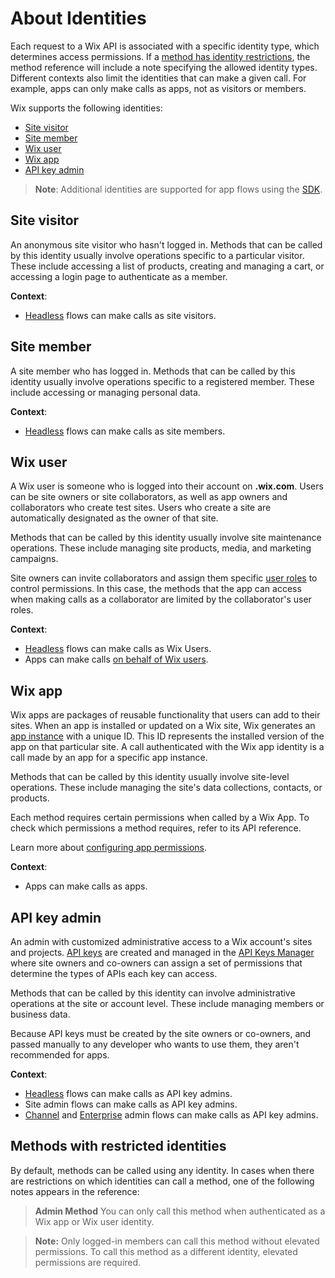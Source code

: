 # About Identities

Each request to a Wix API is associated with a specific identity type, which determines access permissions. If a [method has identity restrictions](#methods-with-restricted-identities), the method reference will include a note specifying the allowed identity types.
Different contexts also limit the identities that can make a given call. For example, apps can only make calls as apps, not as visitors or members.

Wix supports the following identities:

- [Site visitor](#site-visitor) 
- [Site member](#site-member) 
- [Wix user](#wix-user) 
- [Wix app](#wix-app) 
- [API key admin](#api-key-admin) 

> **Note**: Additional identities are supported for app flows using the [SDK](https://dev.wix.com/docs/sdk).

## Site visitor

An anonymous site visitor who hasn't logged in. Methods that can be called by this identity usually involve operations specific to a particular visitor. These include accessing a list of products, creating and managing a cart, or accessing a login page to authenticate as a member.

**Context**:  
- [Headless](https://dev.wix.com/docs/go-headless/getting-started/about-headless/about-wix-headless) flows can make calls as site visitors.

## Site member

A site member who has logged in. Methods that can be called by this identity usually involve operations specific to a registered member. These include accessing or managing personal data.

**Context**:   
- [Headless](https://dev.wix.com/docs/go-headless/getting-started/about-headless/about-wix-headless) flows can make calls as site members.

## Wix user

A Wix user is someone who is logged into their account on **.wix.com**. Users can be site owners or site collaborators, as well as app owners and collaborators who create test sites. Users who create a site are automatically designated as the owner of that site. 

Methods that can be called by this identity usually involve site maintenance operations. These include managing site products, media, and marketing campaigns.

Site owners can invite collaborators and assign them specific [user roles](https://support.wix.com/en/article/roles-permissions-overview) to control permissions. In this case, the methods that the app can access when making calls as a collaborator are limited by the collaborator's user roles.

**Context**:   
- [Headless](https://dev.wix.com/docs/go-headless/getting-started/about-headless/about-wix-headless) flows can make calls as Wix Users.
- Apps can make calls [on behalf of Wix users](https://dev.wix.com/docs/build-apps/develop-your-app/access/authentication/about-authentication#authentication-on-behalf-of-a-wix-user).

## Wix app

Wix apps are packages of reusable functionality that users can add to their sites. When an app is installed or updated on a Wix site, Wix generates an [app instance](https://dev.wix.com/docs/build-apps/develop-your-app/access/app-instances/about-app-instances) with a unique ID. This ID represents the installed version of the app on that particular site. 
A call authenticated with the Wix app identity is a call made by an app for a specific app instance.

Methods that can be called by this identity usually involve site-level operations. These include managing the site's data collections, contacts, or products.

Each method requires certain permissions when called by a Wix App. To check which permissions a method requires, refer to its API reference.

Learn more about [configuring app permissions](https://dev.wix.com/docs/build-apps/develop-your-app/access/authorization/configure-permissions-for-your-app).

**Context**:
- Apps can make calls as apps.

## API key admin

An admin with customized administrative access to a Wix account's sites and projects. [API keys](https://support.wix.com/en/article/about-wix-api-keys) are created and managed in the [API Keys Manager](https://manage.wix.com/account/api-keys) where site owners and co-owners can assign a set of permissions that determine the types of APIs each key can access. 

Methods that can be called by this identity can involve administrative operations at the site or account level. These include managing members or business data. 

Because API keys must be created by the site owners or co-owners, and passed manually to any developer who wants to use them, they aren't recommended for apps.

**Context**:
- [Headless](https://dev.wix.com/docs/go-headless/getting-started/about-headless/about-wix-headless) flows can make calls as API key admins.
- Site admin flows can make calls as API key admins. 
- [Channel](https://support.wix.com/en/article/wix-channels-dashboard-overview) and [Enterprise](https://support.wix.com/en/article/wix-enterprise-an-overview) admin flows can make calls as API key admins.


## Methods with restricted identities
By default, methods can be called using any identity.
In cases when there are restrictions on which identities can call a method, one of the following notes appears in the reference:

> **Admin Method**
> You can only call this method when authenticated as a Wix app or Wix user identity.

> **Note:** Only logged-in members can call this method without elevated permissions. To call this method as a different identity, elevated permissions are required.
